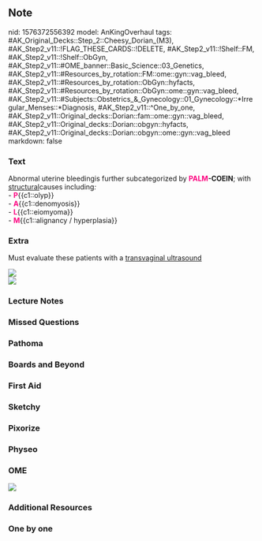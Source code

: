 ## Note
nid: 1576372556392
model: AnKingOverhaul
tags: #AK_Original_Decks::Step_2::Cheesy_Dorian_(M3), #AK_Step2_v11::!FLAG_THESE_CARDS::!DELETE, #AK_Step2_v11::!Shelf::FM, #AK_Step2_v11::!Shelf::ObGyn, #AK_Step2_v11::#OME_banner::Basic_Science::03_Genetics, #AK_Step2_v11::#Resources_by_rotation::FM::ome::gyn::vag_bleed, #AK_Step2_v11::#Resources_by_rotation::ObGyn::hyfacts, #AK_Step2_v11::#Resources_by_rotation::ObGyn::ome::gyn::vag_bleed, #AK_Step2_v11::#Subjects::Obstetrics_&_Gynecology::01_Gynecology::*Irregular_Menses::*Diagnosis, #AK_Step2_v11::^One_by_one, #AK_Step2_v11::Original_decks::Dorian::fam::ome::gyn::vag_bleed, #AK_Step2_v11::Original_decks::Dorian::obgyn::hyfacts, #AK_Step2_v11::Original_decks::Dorian::obgyn::ome::gyn::vag_bleed
markdown: false

### Text
<div>
  Abnormal uterine bleedingis further subcategorized by
  <b><font color="#FC0280">PALM</font>-COEIN</b>; with
  <u>structural</u>causes including<i>:</i>
</div>
<div>
  - <b><font color="#FC0280">P</font></b>{{c1::olyp}}
</div>
<div>
  - <b><font color="#FC0280">A</font></b>{{c1::denomyosis}}
</div>
<div>
  - <b><font color="#FC0280">L</font></b>{{c1::eiomyoma}}
</div>
<div>
  - <b><font color="#FC0280">M</font></b>{{c1::alignancy /
  hyperplasia}}
</div>

### Extra
Must evaluate these patients with a <u>transvaginal ultrasound</u>
<div>
  <u><img src="paste-416401374314497.jpg"></u>
</div>
<div>
  <i><img src="paste-14555644166816.jpg"></i>
</div>

### Lecture Notes


### Missed Questions


### Pathoma


### Boards and Beyond


### First Aid


### Sketchy


### Pixorize


### Physeo


### OME
<div class="ome-widget">
  <a href="https://onlinemeded.org/spa/obgyn?ref=anki"><img src=
  "_OME_AnkiFlashcards_Topic_6.png"></a>
</div>

### Additional Resources


### One by one


